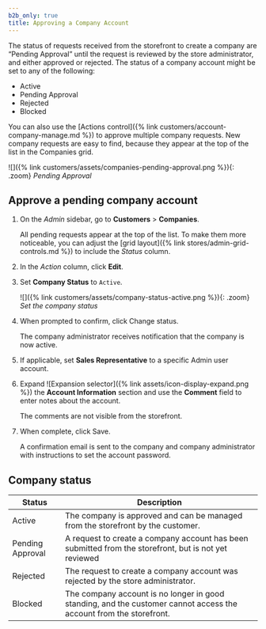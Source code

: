 ```yaml
---
b2b_only: true
title: Approving a Company Account
---
```


The status of requests received from the storefront to create a company are “Pending Approval” until the request is reviewed by the store administrator, and either approved or rejected. The status of a company account might be set to any of the following:

- Active
- Pending Approval
- Rejected
- Blocked

You can also use the [Actions control]({% link customers/account-company-manage.md %}) to approve multiple company requests. New company requests are easy to find, because they appear at the top of the list in the Companies grid.

![]({% link customers/assets/companies-pending-approval.png %}){: .zoom}
_Pending Approval_

## Approve a pending company account

1. On the _Admin_ sidebar, go to **Customers** > **Companies**.

   All pending requests appear at the top of the list. To make them more noticeable, you can adjust the [grid layout]({% link stores/admin-grid-controls.md %}) to include the _Status_ column.

1. In the _Action_ column, click **Edit**.

1. Set **Company Status** to `Active`.

   ![]({% link customers/assets/company-status-active.png %}){: .zoom}
   _Set the company status_

1. When prompted to confirm, click <span class="btn">Change status</span>.

   The company administrator receives notification that the company is now active.

1. If applicable, set **Sales Representative** to a specific Admin user account.

1. Expand ![Expansion selector]({% link assets/icon-display-expand.png %}) the **Account Information** section and use the **Comment** field to enter notes about the account.

   The comments are not visible from the storefront.

1. When complete, click <span class="btn">Save</span>.

   A confirmation email is sent to the company and company administrator with instructions to set the account password.

## Company status

| Status           | Description                                                                                                        |
|------------------|--------------------------------------------------------------------------------------------------------------------|
| Active           | The company is approved and can be managed from the storefront by the customer.                                    |
| Pending Approval | A request to create a company account has been submitted from the storefront, but is not yet reviewed              |
| Rejected         | The request to create a company account was rejected by the store administrator.                                   |
| Blocked          | The company account is no longer in good standing, and the customer cannot access the account from the storefront. |
